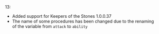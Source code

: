13:
- Added support for Keepers of the Stones 1.0.0.37
- The name of some procedures has been changed due to the renaming of the variable from ``attack`` to ``ability``